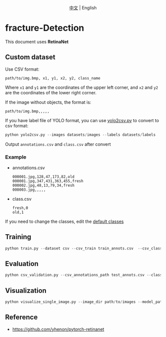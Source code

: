 <div align="center">

[中文](https://github.com/qpal147147/fracture-Detection/blob/main/retinaNet/README.md) | English
</div>

# fracture-Detection

This document uses **RetinaNet**

## Custom dataset

Use CSV format:

```text
path/to/img.bmp, x1, y1, x2, y2, class_name
```

Where `x1` and `y1` are the coordinates of the upper left corner, and `x2` and `y2` are the coordinates of the lower right corner.
  
If the image without objects, the format is:

```text
path/to/img.bmp,,,,,
```

If you have label file of YOLO format, you can use [yolo2csv.py](https://github.com/qpal147147/fracture-Detection/blob/main/util/yolo2csv.py) to convert to csv format:

```python
python yolo2csv.py --images datasets/images --labels datasets/labels
```

Output `annotations.csv` and `class.csv` after convert

### Example

* annotations.csv

    ``` text
    000001.jpg,128,47,173,82,old
    000001.jpg,347,431,363,455,fresh
    000002.jpg,48,13,79,34,fresh
    000003.jpg,,,,,
    ```

* class.csv

    ```text
    fresh,0
    old,1
    ```

If you need to change the classes, edit the [default classes](https://github.com/qpal147147/fracture-Detection/blob/main/util/yolo2csv.py#L10)

## Training

```python
python train.py --dataset csv --csv_train train_annots.csv  --csv_classes class.csv  --csv_val val_annots.csv --batch-size 16 --epochs 100
```

## Evaluation

```python
python csv_validation.py --csv_annotations_path test_annots.csv --class_list_path class.csv --model_path weights/model.pt
```

## Visualization

```python
python visualize_single_image.py --image_dir path/to/images --model_path weights/model.pt --class_list class.csv
```

## Reference

* <https://github.com/yhenon/pytorch-retinanet>
